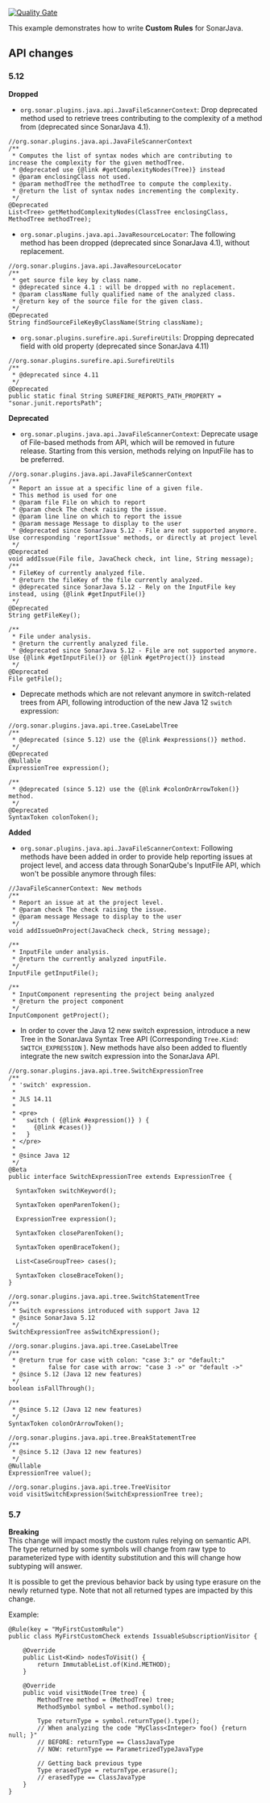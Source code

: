 [![Quality Gate](https://sonarcloud.io/api/project_badges/measure?project=org.sonarsource.samples%3Ajava-custom-rules&metric=alert_status)](https://sonarcloud.io/dashboard?id=org.sonarsource.samples%3Ajava-custom-rules)

This example demonstrates how to write **Custom Rules** for SonarJava.

## API changes

### 5.12
**Dropped**
* `org.sonar.plugins.java.api.JavaFileScannerContext`: Drop deprecated method used to retrieve trees contributing to the complexity of a method from  (deprecated since SonarJava 4.1). 
```
//org.sonar.plugins.java.api.JavaFileScannerContext
/**
 * Computes the list of syntax nodes which are contributing to increase the complexity for the given methodTree.
 * @deprecated use {@link #getComplexityNodes(Tree)} instead
 * @param enclosingClass not used.
 * @param methodTree the methodTree to compute the complexity.
 * @return the list of syntax nodes incrementing the complexity.
 */
@Deprecated
List<Tree> getMethodComplexityNodes(ClassTree enclosingClass, MethodTree methodTree);
```
* `org.sonar.plugins.java.api.JavaResourceLocator`: The following method has been dropped (deprecated since SonarJava 4.1), without replacement.
```
//org.sonar.plugins.java.api.JavaResourceLocator
/**
 * get source file key by class name.
 * @deprecated since 4.1 : will be dropped with no replacement.
 * @param className fully qualified name of the analyzed class.
 * @return key of the source file for the given class.
 */
@Deprecated
String findSourceFileKeyByClassName(String className);
```
* `org.sonar.plugins.surefire.api.SurefireUtils`: Dropping deprecated field with old property (deprecated since SonarJava 4.11)
```
//org.sonar.plugins.surefire.api.SurefireUtils
/**
 * @deprecated since 4.11
 */
@Deprecated
public static final String SUREFIRE_REPORTS_PATH_PROPERTY = "sonar.junit.reportsPath";
```
**Deprecated**  
* `org.sonar.plugins.java.api.JavaFileScannerContext`: Deprecate usage of File-based methods from API, which will be removed in future release. Starting from this version, methods relying on InputFile has to be preferred.
```
//org.sonar.plugins.java.api.JavaFileScannerContext
/**
 * Report an issue at a specific line of a given file.
 * This method is used for one
 * @param file File on which to report
 * @param check The check raising the issue.
 * @param line line on which to report the issue
 * @param message Message to display to the user
 * @deprecated since SonarJava 5.12 - File are not supported anymore. Use corresponding 'reportIssue' methods, or directly at project level
 */
@Deprecated
void addIssue(File file, JavaCheck check, int line, String message);
/**
 * FileKey of currently analyzed file.
 * @return the fileKey of the file currently analyzed.
 * @deprecated since SonarJava 5.12 - Rely on the InputFile key instead, using {@link #getInputFile()}
 */
@Deprecated
String getFileKey();
 
/**
 * File under analysis.
 * @return the currently analyzed file.
 * @deprecated since SonarJava 5.12 - File are not supported anymore. Use {@link #getInputFile()} or {@link #getProject()} instead
 */
@Deprecated
File getFile();
```
* Deprecate methods which are not relevant anymore in switch-related trees from API, following introduction of the new Java 12 `switch` expression:
```
//org.sonar.plugins.java.api.tree.CaseLabelTree
/**
 * @deprecated (since 5.12) use the {@link #expressions()} method.
 */
@Deprecated
@Nullable
ExpressionTree expression();
 
/**
 * @deprecated (since 5.12) use the {@link #colonOrArrowToken()} method.
 */
@Deprecated
SyntaxToken colonToken();
```
**Added**
* `org.sonar.plugins.java.api.JavaFileScannerContext`: Following methods have been added in order to provide help reporting issues at project level, and access data through SonarQube's InputFile API, which won't be possible anymore through files:
```
//JavaFileScannerContext: New methods
/**
 * Report an issue at at the project level.
 * @param check The check raising the issue.
 * @param message Message to display to the user
 */
void addIssueOnProject(JavaCheck check, String message);
 
/**
 * InputFile under analysis.
 * @return the currently analyzed inputFile.
 */
InputFile getInputFile();
 
/**
 * InputComponent representing the project being analyzed
 * @return the project component
 */
InputComponent getProject();
```
* In order to cover the Java 12 new switch expression, introduce a new Tree in the SonarJava Syntax Tree API  (Corresponding `Tree.Kind`: `SWITCH_EXPRESSION` ). New methods have also been added to fluently integrate the new switch expression into the SonarJava API.
```
//org.sonar.plugins.java.api.tree.SwitchExpressionTree
/**
 * 'switch' expression.
 *
 * JLS 14.11
 *
 * <pre>
 *   switch ( {@link #expression()} ) {
 *     {@link #cases()}
 *   }
 * </pre>
 *
 * @since Java 12
 */
@Beta
public interface SwitchExpressionTree extends ExpressionTree {
 
  SyntaxToken switchKeyword();
 
  SyntaxToken openParenToken();
 
  ExpressionTree expression();
 
  SyntaxToken closeParenToken();
 
  SyntaxToken openBraceToken();
 
  List<CaseGroupTree> cases();
 
  SyntaxToken closeBraceToken();
}
```
```
//org.sonar.plugins.java.api.tree.SwitchStatementTree
/**
 * Switch expressions introduced with support Java 12
 * @since SonarJava 5.12
 */
SwitchExpressionTree asSwitchExpression();
```
```
//org.sonar.plugins.java.api.tree.CaseLabelTree
/**
 * @return true for case with colon: "case 3:" or "default:"
 *         false for case with arrow: "case 3 ->" or "default ->"
 * @since 5.12 (Java 12 new features)
 */
boolean isFallThrough();
 
/**
 * @since 5.12 (Java 12 new features)
 */
SyntaxToken colonOrArrowToken();
```
```
//org.sonar.plugins.java.api.tree.BreakStatementTree
/**
 * @since 5.12 (Java 12 new features)
 */
@Nullable
ExpressionTree value();
```
```
//org.sonar.plugins.java.api.tree.TreeVisitor
void visitSwitchExpression(SwitchExpressionTree tree);
```

### 5.7
**Breaking**  
This change will impact mostly the custom rules relying on semantic API. The type returned by some symbols will change from raw type to parameterized type with identity substitution and this will change how subtyping will answer.

It is possible to get the previous behavior back by using type erasure on the newly returned type. Note that not all returned types are impacted by this change.

Example:
```
@Rule(key = "MyFirstCustomRule")
public class MyFirstCustomCheck extends IssuableSubscriptionVisitor {
 
    @Override
    public List<Kind> nodesToVisit() {
        return ImmutableList.of(Kind.METHOD);
    }
 
    @Override
    public void visitNode(Tree tree) {
        MethodTree method = (MethodTree) tree;
        MethodSymbol symbol = method.symbol();
         
        Type returnType = symbol.returnType().type();
        // When analyzing the code "MyClass<Integer> foo() {return null; }"
        // BEFORE: returnType == ClassJavaType
        // NOW: returnType == ParametrizedTypeJavaType
 
        // Getting back previous type
        Type erasedType = returnType.erasure();
        // erasedType == ClassJavaType
    }
}
```

